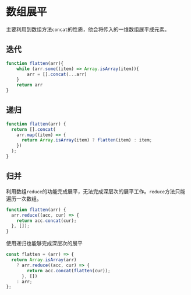# 数组展平

主要利用到数组方法`concat`的性质，他会将传入的一维数组展平成元素。

## 迭代

```js
function flatten(arr){
	while (arr.some((item) => Array.isArray(item)){
		arr = [].concat(...arr)
	}
	return arr
}
```

## 递归

```js
function flatten(arr) {
  return [].concat(
    arr.map((item) => {
      return Array.isArray(item) ? flatten(item) : item;
    })
  );
}
```

## 归并

利用数组`reduce`的功能完成展平，无法完成深层次的展平工作。`reduce`方法只能遍历一次数组。

```js
function flatten(arr) {
  arr.reduce((acc, cur) => {
    return acc.concat(cur);
  }, []);
}
```

使用递归也能够完成深层次的展平

```js
const flatten = (arr) => {
  return Array.isArray(arr)
    ? arr.reduce((acc, cur) => {
        return acc.concat(flatten(cur));
      }, [])
    : arr;
};
```

